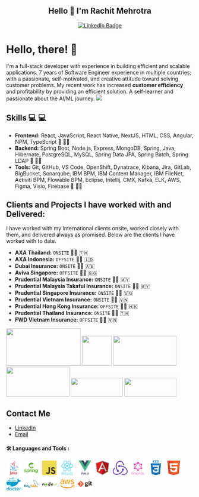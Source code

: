 <div id="header" align="center">
  <h2> Hello 👋 I'm Rachit Mehrotra</h2>
  <div id="badges">
    <a href="https://www.linkedin.com/in/rachit-mehrotra-io/">
      <img src="https://img.shields.io/badge/LinkedIn-blue?style=for-the-badge&logo=linkedin&logoColor=white" alt="LinkedIn Badge"/>
    </a>
  </div>
</div>


# Hello, there! 👋

I'm a full-stack developer with experience in building efficient and scalable applications.
7 years of Software Engineer experience in multiple countries; with a passionate, self-motivated, and creative attitude toward solving customer problems. 
My recent work has increased **customer efficiency** and profitability by providing an efficient solution. A self-learner and passionate about the AI/ML journey.
<img src="https://media.giphy.com/media/WUlplcMpOCEmTGBtBW/giphy.gif" width="30">

## Skills :computer: :computer:  

- **Frontend:** React, JavaScript, React Native, NextJS, HTML, CSS, Angular, NPM, TypeScript :rocket: 👨‍💻
- **Backend:** Spring Boot, Node.js, Express, MongoDB, Spring, Java, Hibernate, PostgreSQL, MySQL, Spring Data JPA, Spring Batch, Spring LDAP :rocket: 👨‍💻
- **Tools:** Git, GitHub, VS Code, OpenShift, Dynatrace, Kibana, Jira, GitLab, BigBucket, Sonarqube, IBM BPM, IBM Content Manager, IBM FileNet, Activiti BPM, Flowable BPM, Eclipse, Intellij, CMX, Kafka, ELK, AWS, Figma, Visio, Firebase  :rocket: 👨‍💻
 
## Clients and Projects I have worked with and Delivered:
I have worked with my International clients onsite, worked closely with them, and delivered always as promised. Below are the clients I have worked with to date.
- **AXA Thailand:** `ONSITE` 👨‍💻 :thailand: 
- **AXA Indonesia:** `OFFSITE` 👨‍💻 :indonesia:
- **Dubai Insurance:** `ONSITE` 👨‍💻 :united_arab_emirates:
- **Aviva Singapore:**   `OFFSITE` 👨‍💻 :singapore:
- **Prudential Malaysia Insurance:**  `ONSITE` 👨‍💻 :malaysia: 
- **Prudential Malaysia Takaful Insurance:** `ONSITE` 👨‍💻 :malaysia: 
- **Prudential Singapore Insurance:** `ONSITE` 👨‍💻 :singapore: 
- **Prudential Vietnam Insurance:** `ONSITE` 👨‍💻 :vietnam:
- **Prudential Hong Kong Insurance:** `OFFSITE` 👨‍💻 :hong_kong:
- **Prudential Thailand Insurance:** `ONSITE` 👨‍💻 :thailand:
- **FWD Vietnam Insurance:** `OFFSITE` 👨‍💻 :vietnam: 
  
<div>
  <img src="https://www.prudential.com.my/export/sites/prudential-pamb/en/.galleries/images/prudential-malaysia-logo-1200x630.jpg" width="200" height="100">
   <img src="https://axa.co.id/o/axaone-theme/images/logo-axa.png" width="80" height="80"> 
  <img src="https://www.dubins.ae/dubins/portals/_default/Skins/Dubins/img/logo/logo.png" width="170" height="80">
  <img src="https://singlife.com/etc.clientlibs/asl-public/clientlibs/clientlib-base/resources/assets/logo/sl-logo-singlife.png" width="170" height="80">
  <img src="https://static.aviva.io/assets/logo/aviva-logo.svg" width="140" height="50">
  <img src="https://upload.wikimedia.org/wikipedia/commons/thumb/5/51/Logo_FWD.svg/800px-Logo_FWD.svg.png" width="140" height="50">
</div>

## Contact Me

- [LinkedIn](https://www.linkedin.com/in/rachit-mehrotra-io/)
- [Email](rachitmehrotra04@gmail.com)


#### :hammer_and_wrench: Languages and Tools :
<div>
  <img src="https://github.com/devicons/devicon/blob/master/icons/java/java-original-wordmark.svg" title="Java" alt="Java" width="40" height="40"/>&nbsp;
  <img src="https://github.com/devicons/devicon/blob/master/icons/spring/spring-original-wordmark.svg" title="Spring" alt="Spring" width="40" height="40"/>&nbsp;
  <img src="https://github.com/devicons/devicon/blob/master/icons/javascript/javascript-original.svg" title="JavaScript" alt="JavaScript" width="40" height="40"/>&nbsp;
  <img src="https://github.com/devicons/devicon/blob/master/icons/react/react-original-wordmark.svg" title="React" alt="React" width="40" height="40"/>&nbsp;
  <img src="https://github.com/devicons/devicon/blob/master/icons/vuejs/vuejs-original-wordmark.svg" title="VueJS" alt="=VueJS" width="40" height="40"/>&nbsp;
  <img src="https://github.com/devicons/devicon/blob/master/icons/angularjs/angularjs-original.svg" title="Angular" alt="Angular" width="40" height="40"/>&nbsp;
  <img src="https://github.com/devicons/devicon/blob/master/icons/redux/redux-original.svg" title="Redux" alt="Redux " width="40" height="40"/>&nbsp;
  <img src="https://github.com/devicons/devicon/blob/master/icons/graphql/graphql-plain-wordmark.svg" title="GraphQL" alt="GraphQL" width="40" height="40"/>&nbsp;
  <img src="https://github.com/devicons/devicon/blob/master/icons/css3/css3-plain-wordmark.svg"  title="CSS3" alt="CSS" width="40" height="40"/>&nbsp;
  <img src="https://github.com/devicons/devicon/blob/master/icons/html5/html5-original.svg" title="HTML5" alt="HTML" width="40" height="40"/>&nbsp;
  <img src="https://github.com/devicons/devicon/blob/master/icons/docker/docker-plain-wordmark.svg" title="Docker" alt="Docker" width="40" height="40"/>&nbsp;
  <img src="https://github.com/devicons/devicon/blob/master/icons/mysql/mysql-original-wordmark.svg" title="MySQL"  alt="MySQL" width="40" height="40"/>&nbsp;
  <img src="https://github.com/devicons/devicon/blob/master/icons/nodejs/nodejs-original-wordmark.svg" title="NodeJS" alt="NodeJS" width="40" height="40"/>&nbsp;
  <img src="https://github.com/devicons/devicon/blob/master/icons/amazonwebservices/amazonwebservices-plain-wordmark.svg" title="AWS" alt="AWS" width="40" height="40"/>&nbsp;
  <img src="https://github.com/devicons/devicon/blob/master/icons/git/git-original-wordmark.svg" title="Git" **alt="Git" width="40" height="40"/>
</div>


<!---
rachitmeck/rachitmeck is a ✨ special ✨ repository because its `README.md` (this file) appears on your GitHub profile.
You can click the Preview link to take a look at your changes.
--->
